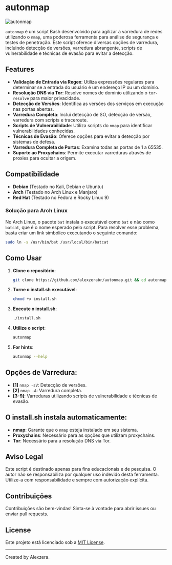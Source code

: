 # autonmap

![autonmap](https://github.com/user-attachments/assets/b7d2361a-3511-4449-b434-3b249aa1d921)

`autonmap` é um script Bash desenvolvido para agilizar a varredura de redes utilizando o `nmap`, uma poderosa ferramenta para análise de segurança e testes de penetração. Este script oferece diversas opções de varredura, incluindo detecção de versões, varredura abrangente, scripts de vulnerabilidade e técnicas de evasão para evitar a detecção.

## Features

- **Validação de Entrada via Regex**: Utiliza expressões regulares para determinar se a entrada do usuário é um endereço IP ou um domínio.
- **Resolução DNS via Tor**: Resolve nomes de domínio utilizando o `tor-resolve` para maior privacidade.
- **Detecção de Versões**: Identifica as versões dos serviços em execução nas portas abertas.
- **Varredura Completa**: Inclui detecção de SO, detecção de versão, varredura com scripts e traceroute.
- **Scripts de Vulnerabilidade**: Utiliza scripts do `nmap` para identificar vulnerabilidades conhecidas.
- **Técnicas de Evasão**: Oferece opções para evitar a detecção por sistemas de defesa.
- **Varredura Completa de Portas**: Examina todas as portas de 1 a 65535.
- **Suporte ao Proxychains**: Permite executar varreduras através de proxies para ocultar a origem.

## Compatibilidade

- **Debian** (Testado no Kali, Debian e Ubuntu)
- **Arch** (Testado no Arch Linux e Manjaro)
- **Red Hat** (Testado no Fedora e Rocky Linux 9)

### Solução para Arch Linux

No Arch Linux, o pacote `bat` instala o executável como `bat` e não como `batcat`, que é o nome esperado pelo script. Para resolver esse problema, basta criar um link simbólico executando o seguinte comando:

```bash
sudo ln -s /usr/bin/bat /usr/local/bin/batcat
```

## Como Usar

1. **Clone o repositório**:
   ```bash
   git clone https://github.com/alexzerabr/autonmap.git && cd autonmap

2. **Torne o install.sh executável**:
   ```bash
   chmod +x install.sh 
   ```

3. **Execute o install.sh**:
   ```bash
   ./install.sh
   ```

4. **Utilize o script**:
   ```bash
   autonmap
   ```

5. **For hints**:
   ```bash
   autonmap --help
   ```

## Opções de Varredura:

- **[1]** `nmap -sV`: Detecção de versões.
- **[2]** `nmap -A`: Varredura completa.
- **[3-9]**: Varreduras utilizando scripts de vulnerabilidade e técnicas de evasão.

## O install.sh instala automaticamente:  

- **nmap**: Garante que o `nmap` esteja instalado em seu sistema.
- **Proxychains**: Necessário para as opções que utilizam proxychains.
- **Tor**: Necessário para a resolução DNS via Tor.

## Aviso Legal

Este script é destinado apenas para fins educacionais e de pesquisa. O autor não se responsabiliza por qualquer uso indevido desta ferramenta. Utilize-a com responsabilidade e sempre com autorização explícita.

## Contribuições

Contribuições são bem-vindas! Sinta-se à vontade para abrir issues ou enviar pull requests.

## License

Este projeto está licenciado sob a [MIT License](LICENSE).

---

Created by Alexzera.
